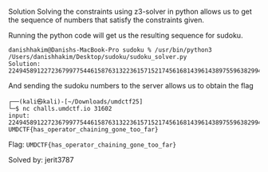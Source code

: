 Solution
Solving the constraints using z3-solver in python allows us to get the sequence of numbers that satisfy the constraints given.

Running the python code will get us the resulting sequence for sudoku.

```
danishhakim@Danishs-MacBook-Pro sudoku % /usr/bin/python3 /Users/danishhakim/Desktop/sudoku/sudoku_solver.py
Solution: 224945891227236799775446158763132236157152174561681439614389755963829948537883684
```

And sending the sudoku numbers to the server allows us to obtain the flag

```
┌──(kali㉿kali)-[~/Downloads/umdctf25]
└─$ nc challs.umdctf.io 31602
input: 224945891227236799775446158763132236157152174561681439614389755963829948537883684
UMDCTF{has_operator_chaining_gone_too_far}
```


Flag: `UMDCTF{has_operator_chaining_gone_too_far}`



Solved by: jerit3787